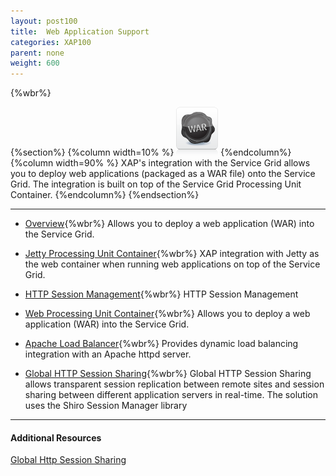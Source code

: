 ```yaml
---
layout: post100
title:  Web Application Support
categories: XAP100
parent: none
weight: 600
---
```


{%wbr%}

{%section%}
{%column width=10% %}
![transaction.png](/attachment_files/subject/war.png)
{%endcolumn%}
{%column width=90% %}
XAP's integration with the Service Grid allows you to deploy web applications (packaged as a WAR file) onto the Service Grid. The integration is built on top of the Service Grid Processing Unit Container.
{%endcolumn%}
{%endsection%}

<hr/>

- [Overview](./web-application-support.html){%wbr%}
Allows you to deploy a web application (WAR) into the Service Grid.

- [Jetty Processing Unit Container](./web-jetty-processing-unit-container.html){%wbr%}
XAP integration with Jetty as the web container when running web applications on top of the Service Grid.

- [HTTP Session Management](./http-session-management.html){%wbr%}
HTTP Session Management

- [Web Processing Unit Container](./web-processing-unit-container.html){%wbr%}
Allows you to deploy a web application (WAR) into the Service Grid.

- [Apache Load Balancer](./apache-load-balancer-agent.html){%wbr%}
Provides dynamic load balancing integration with an Apache httpd server.

- [Global HTTP Session Sharing](./global-http-session-sharing.html){%wbr%}
Global HTTP Session Sharing allows transparent session replication between remote sites and session sharing between different application servers in real-time. The solution uses the Shiro Session Manager library
<hr/>

#### Additional Resources

[Global Http Session Sharing](http://www.slideboom.com/presentations/631622/Global-Http-Session-Sharing-V2)

